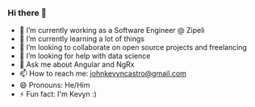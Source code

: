 ### Hi there 👋

- 🔭 I’m currently working as a Software Engineer @ Zipeli
- 🌱 I’m currently learning a lot of things
- 👯 I’m looking to collaborate on open source projects and freelancing
- 🤔 I’m looking for help with data science
- 💬 Ask me about Angular and NgRx
- 📫 How to reach me: johnkevyncastro@gmail.com
- 😄 Pronouns: He/Him
- ⚡ Fun fact: I'm Kevyn :)

